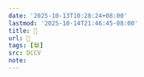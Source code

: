 ```yaml
---
date: '2025-10-13T10:28:24+08:00'
lastmod: '2025-10-14T21:46:45-08:00'
title: 􅒱
url: 􅒱
tags: [鬡]
src: DCCV
note:
---
```

